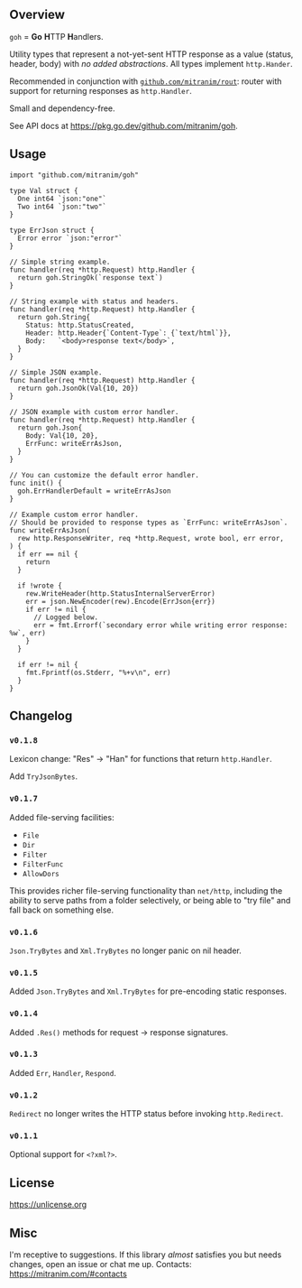 ## Overview

`goh` = **Go** **H**TTP **H**andlers.

Utility types that represent a not-yet-sent HTTP response as a value (status, header, body) with _no added abstractions_. All types implement `http.Hander`.

Recommended in conjunction with [`github.com/mitranim/rout`](https://github.com/mitranim/rout): router with support for returning responses as `http.Handler`.

Small and dependency-free.

See API docs at https://pkg.go.dev/github.com/mitranim/goh.

## Usage

```golang
import "github.com/mitranim/goh"

type Val struct {
  One int64 `json:"one"`
  Two int64 `json:"two"`
}

type ErrJson struct {
  Error error `json:"error"`
}

// Simple string example.
func handler(req *http.Request) http.Handler {
  return goh.StringOk(`response text`)
}

// String example with status and headers.
func handler(req *http.Request) http.Handler {
  return goh.String{
    Status: http.StatusCreated,
    Header: http.Header{`Content-Type`: {`text/html`}},
    Body:   `<body>response text</body>`,
  }
}

// Simple JSON example.
func handler(req *http.Request) http.Handler {
  return goh.JsonOk(Val{10, 20})
}

// JSON example with custom error handler.
func handler(req *http.Request) http.Handler {
  return goh.Json{
    Body: Val{10, 20},
    ErrFunc: writeErrAsJson,
  }
}

// You can customize the default error handler.
func init() {
  goh.ErrHandlerDefault = writeErrAsJson
}

// Example custom error handler.
// Should be provided to response types as `ErrFunc: writeErrAsJson`.
func writeErrAsJson(
  rew http.ResponseWriter, req *http.Request, wrote bool, err error,
) {
  if err == nil {
    return
  }

  if !wrote {
    rew.WriteHeader(http.StatusInternalServerError)
    err = json.NewEncoder(rew).Encode(ErrJson{err})
    if err != nil {
      // Logged below.
      err = fmt.Errorf(`secondary error while writing error response: %w`, err)
    }
  }

  if err != nil {
    fmt.Fprintf(os.Stderr, "%+v\n", err)
  }
}
```

## Changelog

### `v0.1.8`

Lexicon change: "Res" → "Han" for functions that return `http.Handler`.

Add `TryJsonBytes`.

### `v0.1.7`

Added file-serving facilities:

  * `File`
  * `Dir`
  * `Filter`
  * `FilterFunc`
  * `AllowDors`

This provides richer file-serving functionality than `net/http`, including the ability to serve paths from a folder selectively, or being able to "try file" and fall back on something else.

### `v0.1.6`

`Json.TryBytes` and `Xml.TryBytes` no longer panic on nil header.

### `v0.1.5`

Added `Json.TryBytes` and `Xml.TryBytes` for pre-encoding static responses.

### `v0.1.4`

Added `.Res()` methods for request → response signatures.

### `v0.1.3`

Added `Err`, `Handler`, `Respond`.

### `v0.1.2`

`Redirect` no longer writes the HTTP status before invoking `http.Redirect`.

### `v0.1.1`

Optional support for `<?xml?>`.

## License

https://unlicense.org

## Misc

I'm receptive to suggestions. If this library _almost_ satisfies you but needs changes, open an issue or chat me up. Contacts: https://mitranim.com/#contacts
